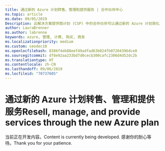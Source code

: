```yaml
---
title: 通过新的 Azure 计划转售、管理和提供服务 | 合作伙伴中心
ms.topic: article
ms.date: 09/05/2019
Description: 云解决方案提供商计划 (CSP) 中的合作伙伴可以通过新的 Azure 计划简化其支持 Azure 客户的功能。
author: LauraBrenner
ms.author: labrenne
keywords: azure, 管理, 计费, 购买, 商务
ms.localizationpriority: medium
ms.custom: seodec18
ms.openlocfilehash: 8386f4eb88eef49adfad63b024fb07204396dce0
ms.sourcegitcommit: df8e92aa233bd7d0cecb300cafc2306d4d52dc2b
ms.translationtype: HT
ms.contentlocale: zh-CN
ms.lasthandoff: 09/06/2019
ms.locfileid: "70737605"
---
```

# <a name="resell-manage-and-provide-services-through-the-new-azure-plan"></a><span data-ttu-id="4ce64-104">通过新的 Azure 计划转售、管理和提供服务</span><span class="sxs-lookup"><span data-stu-id="4ce64-104">Resell, manage, and provide services through the new Azure plan</span></span>

<span data-ttu-id="4ce64-105">当前正在开发内容。</span><span class="sxs-lookup"><span data-stu-id="4ce64-105">Content is currently being developed.</span></span> <span data-ttu-id="4ce64-106">感谢你的耐心等待。</span><span class="sxs-lookup"><span data-stu-id="4ce64-106">Thank you for your patience.</span></span>
